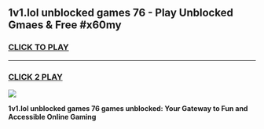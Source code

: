 
## 1v1.lol unblocked games 76 - Play Unblocked Gmaes & Free #x60my
<h3>
<a href="https://news.freeplayer.one?title=1v1.lol_unblocked_games_76&ref=03M">CLICK TO PLAY</a></h3>
<hr>

<h3>
<a href="https://news.freeplayer.one?title=1v1.lol_unblocked_games_76&ref=03M">CLICK 2 PLAY</a>
  
</h3>

<a href="https://news.freeplayer.one?title=1v1.lol_unblocked_games_76&ref=03M"><img src="https://clearcache.store/games.png"></a>


**1v1.lol unblocked games 76 games unblocked: Your Gateway to Fun and Accessible Online Gaming**

